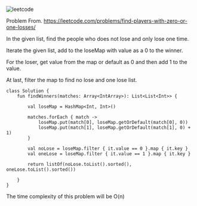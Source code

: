 ![leetcode](https://user-images.githubusercontent.com/77060863/204407297-39049a83-6328-4a42-8368-f2d3365ffc67.PNG)

Problem From. 
https://leetcode.com/problems/find-players-with-zero-or-one-losses/

In the given list, find the people who does not lose and only lose one time.

Iterate the given list, add to the loseMap with value as a 0 to the winner.

For the loser, get value from the map or default as 0 and then add 1 to the value.

At last, filter the map to find no lose and one lose list.

```
class Solution {
    fun findWinners(matches: Array<IntArray>): List<List<Int>> {
        
        val loseMap = HashMap<Int, Int>()
        
        matches.forEach { match -> 
            loseMap.put(match[0], loseMap.getOrDefault(match[0], 0))
            loseMap.put(match[1], loseMap.getOrDefault(match[1], 0) + 1)
        }
        
        val noLose = loseMap.filter { it.value == 0 }.map { it.key }
        val oneLose = loseMap.filter { it.value == 1 }.map { it.key }
        
        return listOf(noLose.toList().sorted(), oneLose.toList().sorted())
        
    }
}
```

The time complexity of this problem will be O(n)
